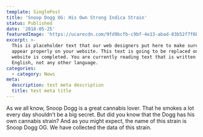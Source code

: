 ```yaml
---
template: SinglePost
title: 'Snoop Dogg OG: His Own Strong Indica Strain'
status: Published
date: '2018-05-25'
featuredImage: 'https://ucarecdn.com/9fd9bcfb-c9bf-4e13-abad-83b52f7f6b30/'
excerpt: >-
  This is placeholder text that our web designers put here to make sure words
  appear properly on your website. This text is going to be replaced once the
  website is completed. You are currently reading text that is written in
  English, not any other language.
categories:
  - category: News
meta:
  description: test meta description
  title: test meta title
---
```

As we all know, Snoop Dogg is a great cannabis lover. That he smokes a lot every day shouldn’t be a big secret. But did you know that the Dogg has his own cannabis strain? And as you might expect, the name of this strain is Snoop Dogg OG. We have collected the data of this strain.
